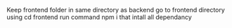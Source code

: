 Keep frontend folder in same directory as backend 
go to frontend directory using cd frontend
run command npm i that intall all dependancy